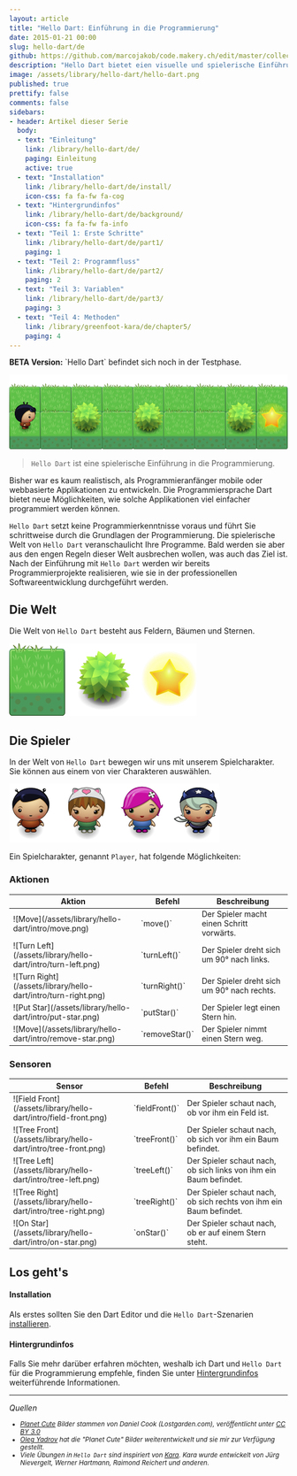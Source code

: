 ```yaml
---
layout: article
title: "Hello Dart: Einführung in die Programmierung"
date: 2015-01-21 00:00
slug: hello-dart/de
github: https://github.com/marcojakob/code.makery.ch/edit/master/collections/library/hello-dart-de.md
description: "Hello Dart bietet eien visuelle und spielerische Einführung in die Programmierung. Von den Grundlagen bis zur professionellen Softwareentwicklung."
image: /assets/library/hello-dart/hello-dart.png
published: true
prettify: false
comments: false
sidebars:
- header: Artikel dieser Serie
  body:
  - text: "Einleitung"
    link: /library/hello-dart/de/
    paging: Einleitung
    active: true
  - text: "Installation"
    link: /library/hello-dart/de/install/
    icon-css: fa fa-fw fa-cog
  - text: "Hintergrundinfos"
    link: /library/hello-dart/de/background/
    icon-css: fa fa-fw fa-info
  - text: "Teil 1: Erste Schritte"
    link: /library/hello-dart/de/part1/
    paging: 1
  - text: "Teil 2: Programmfluss"
    link: /library/hello-dart/de/part2/
    paging: 2
  - text: "Teil 3: Variablen"
    link: /library/hello-dart/de/part3/
    paging: 3
  - text: "Teil 4: Methoden"
    link: /library/greenfoot-kara/de/chapter5/
    paging: 4
---
```


<div class="alert alert-warning">
  <strong>BETA Version:</strong> `Hello Dart` befindet sich noch in der Testphase.
</div>

![Hello Dart](/assets/library/hello-dart/intro/screenshot.png)

> `Hello Dart` ist eine spielerische Einführung in die Programmierung.


Bisher war es kaum realistisch, als Programmieranfänger mobile oder webbasierte
Applikationen zu entwickeln. Die Programmiersprache Dart bietet neue Möglichkeiten, wie solche Applikationen viel einfacher programmiert werden können.

`Hello Dart` setzt keine Programmierkenntnisse voraus und führt Sie schrittweise durch die Grundlagen der Programmierung. Die spielerische Welt von `Hello Dart` veranschaulicht Ihre Programme. Bald werden sie aber aus den engen Regeln dieser Welt ausbrechen wollen, was auch das Ziel ist. Nach der Einführung mit `Hello Dart` werden wir bereits Programmierprojekte realisieren, wie sie in der professionellen Softwareentwicklung durchgeführt werden.


## Die Welt

Die Welt von `Hello Dart` besteht aus Feldern, Bäumen und Sternen.

![Elemente](/assets/library/hello-dart/intro/elements.png)


## Die Spieler

In der Welt von `Hello Dart` bewegen wir uns mit unserem Spielcharakter. Sie können aus einem von vier Charakteren auswählen. 

![Charaktere](/assets/library/hello-dart/intro/characters.png)

Ein Spielcharakter, genannt `Player`, hat folgende Möglichkeiten:


### Aktionen

<table class="table">
  <thead>
    <tr>
      <th>Aktion</th>
      <th>Befehl</th>
      <th>Beschreibung</th>
    </tr>
  </thead>
  <tbody>
    <tr>
      <td style="vertical-align:middle">![Move](/assets/library/hello-dart/intro/move.png)</td>
      <td style="vertical-align:middle">`move()`</td>
      <td style="vertical-align:middle">Der Spieler macht einen Schritt vorwärts.</td>
    </tr>
    <tr>
      <td style="vertical-align:middle">![Turn Left](/assets/library/hello-dart/intro/turn-left.png)</td>
      <td style="vertical-align:middle">`turnLeft()`</td>
      <td style="vertical-align:middle">Der Spieler dreht sich um 90° nach links.</td>
    </tr>
    <tr>
      <td style="vertical-align:middle">![Turn Right](/assets/library/hello-dart/intro/turn-right.png)</td>
      <td style="vertical-align:middle">`turnRight()`</td>
      <td style="vertical-align:middle">Der Spieler dreht sich um 90° nach rechts.</td>
    </tr>
    <tr>
      <td style="vertical-align:middle">![Put Star](/assets/library/hello-dart/intro/put-star.png)</td>
      <td style="vertical-align:middle">`putStar()`</td>
      <td style="vertical-align:middle">Der Spieler legt einen Stern hin.</td>
    </tr>
    <tr>
      <td style="vertical-align:middle">![Move](/assets/library/hello-dart/intro/remove-star.png)</td>
      <td style="vertical-align:middle">`removeStar()`</td>
      <td style="vertical-align:middle">Der Spieler nimmt einen Stern weg.</td>
    </tr>
  </tbody>
</table>


### Sensoren

<table class="table">
  <thead>
    <tr>
      <th>Sensor</th>
      <th>Befehl</th>
      <th>Beschreibung</th>
    </tr>
  </thead>
  <tbody>
    <tr>
      <td style="vertical-align:middle">![Field Front](/assets/library/hello-dart/intro/field-front.png)</td>
      <td style="vertical-align:middle">`fieldFront()`</td>
      <td style="vertical-align:middle">Der Spieler schaut nach, ob vor ihm ein Feld ist.</td>
    </tr>
    <tr>
      <td style="vertical-align:middle">![Tree Front](/assets/library/hello-dart/intro/tree-front.png)</td>
      <td style="vertical-align:middle">`treeFront()`</td>
      <td style="vertical-align:middle">Der Spieler schaut nach, ob sich vor ihm ein Baum befindet.</td>
    </tr>
    <tr>
      <td style="vertical-align:middle">![Tree Left](/assets/library/hello-dart/intro/tree-left.png)</td>
      <td style="vertical-align:middle">`treeLeft()`</td>
      <td style="vertical-align:middle">Der Spieler schaut nach, ob sich links von ihm ein Baum befindet.</td>
    </tr>
    <tr>
      <td style="vertical-align:middle">![Tree Right](/assets/library/hello-dart/intro/tree-right.png)</td>
      <td style="vertical-align:middle">`treeRight()`</td>
      <td style="vertical-align:middle">Der Spieler schaut nach, ob sich rechts von ihm ein Baum befindet.</td>
    </tr>
    <tr>
      <td style="vertical-align:middle">![On Star](/assets/library/hello-dart/intro/on-star.png)</td>
      <td style="vertical-align:middle">`onStar()`</td>
      <td style="vertical-align:middle">Der Spieler schaut nach, ob er auf einem Stern steht.</td>
    </tr>
  </tbody>
</table>


## Los geht's

#### Installation

Als erstes sollten Sie den Dart Editor und die `Hello Dart`-Szenarien [installieren](/library/hello-dart/de/install/).


#### Hintergrundinfos

Falls Sie mehr darüber erfahren möchten, weshalb ich Dart und `Hello Dart` für die Programmierung empfehle, finden Sie unter [Hintergrundinfos](/library/hello-dart/de/background/) weiterführende Informationen.


---

*Quellen*
<small>
<em>
* [Planet Cute](http://www.lostgarden.com/2007/05/dancs-miraculously-flexible-game.html) Bilder stammen von Daniel Cook (Lostgarden.com), veröffentlicht unter [CC BY 3.0](http://creativecommons.org/licenses/by/3.0/us/)
* [Oleg Yadrov](https://www.linkedin.com/in/olegyadrov) hat die "Planet Cute" Bilder weiterentwickelt und sie mir zur Verfügung gestellt.
* Viele Übungen in `Hello Dart` sind inspiriert von [Kara](http://www.swisseduc.ch/informatik/karatojava/). Kara wurde entwickelt von Jürg Nievergelt, Werner Hartmann, Raimond Reichert und anderen.
</em>
</small>